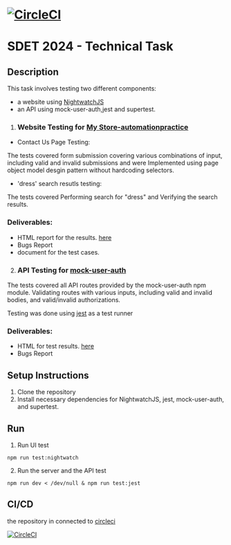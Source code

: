 #  [![CircleCI](https://dl.circleci.com/status-badge/img/circleci/KRBw929zUHeXUhVrEy5c1m/6fHTUdAoztGeDzjeC32pyq/tree/main.svg?style=shield&circle-token=098a9af459b27dc012ffc9018b74ae829b6b161c)](https://dl.circleci.com/status-badge/redirect/circleci/KRBw929zUHeXUhVrEy5c1m/6fHTUdAoztGeDzjeC32pyq/tree/main)

# SDET 2024 - Technical Task
## Description
This task involves testing two different components: 
- a website using [NightwatchJS](https://nightwatchjs.org/) 
- an API using mock-user-auth,jest and supertest. 


1. ### Website Testing for [My Store-automationpractice ](http://automationpractice.multiformis.com/index.php)
- Contact Us Page Testing:

The tests covered form submission covering various combinations of input, including valid and invalid submissions
and were Implemented using page object model desgin pattern without hardcoding selectors.

- 'dress' search resutls testing:

The tests covered Performing search for "dress" and Verifying the search results.


### Deliverables:

-  HTML report for the results. [here](https://output.circle-artifacts.com/output/job/18b34c94-5965-4572-b473-80ef02ef6784/artifacts/0/UI_automation_testing/tests_output/nightwatch-html-report/index.html)
-  Bugs Report
-  document for the test cases.


2. ### API Testing for  [mock-user-auth ](https://www.npmjs.com/package/mock-user-auth)
The tests covered all API routes provided by the mock-user-auth npm module.
Validating routes with various inputs, including valid and invalid bodies, and valid/invalid authorizations.

Testing was done using [jest](https://jestjs.io/) as a test runner

### Deliverables:

- HTML for test results. [here]([https://output.circle-artifacts.com/output/job/f00ba8f5-6a43-4f98-af91-affbbb09e575/artifacts/0/API_testing/tests_output/test-report.html](https://output.circle-artifacts.com/output/job/37b9928d-7ebb-42c0-b7fb-df8807795a16/artifacts/0/API_testing/tests_output/test-report.html))
-  Bugs Report


## Setup Instructions

1. Clone the repository 
1. Install necessary dependencies for NightwatchJS, jest, mock-user-auth, and supertest.


## Run 

1. Run UI test
```
npm run test:nightwatch
```


2. Run the server and the API test

```
npm run dev < /dev/null & npm run test:jest 
```

## CI/CD

the repository in connected to [circleci](https://circleci.com/)

[![CircleCI](https://dl.circleci.com/status-badge/img/circleci/KRBw929zUHeXUhVrEy5c1m/6fHTUdAoztGeDzjeC32pyq/tree/main.svg?style=shield&circle-token=098a9af459b27dc012ffc9018b74ae829b6b161c)](https://dl.circleci.com/status-badge/redirect/circleci/KRBw929zUHeXUhVrEy5c1m/6fHTUdAoztGeDzjeC32pyq/tree/main)
